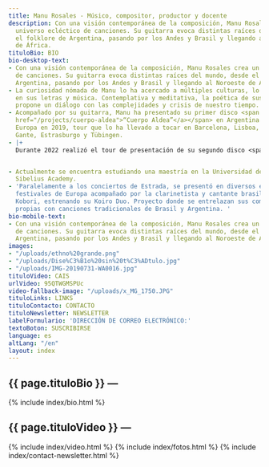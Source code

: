 ```yaml
---
title: Manu Rosales - Músico, compositor, productor y docente
description: Con una visión contemporánea de la composición, Manu Rosales crea un
  universo ecléctico de canciones. Su guitarra evoca distintas raíces del mundo, desde
  el folklore de Argentina, pasando por los Andes y Brasil y llegando al Noroeste
  de África.
tituloBio: BIO
bio-desktop-text:
- Con una visión contemporánea de la composición, Manu Rosales crea un universo ecléctico
  de canciones. Su guitarra evoca distintas raíces del mundo, desde el folklore de
  Argentina, pasando por los Andes y Brasil y llegando al Noroeste de África.
- La curiosidad nómada de Manu lo ha acercado a múltiples culturas, lo que se refleja
  en sus letras y música. Contemplativa y meditativa, la poética de sus composiciones
  propone un diálogo con las complejidades y crisis de nuestro tiempo.
- Acompañado por su guitarra, Manu ha presentado su primer disco <span class="bold"><a
  href="/projects/cuerpo-aldea">“Cuerpo Aldea”</a></span> en Argentina y luego en
  Europa en 2019, tour que lo ha llevado a tocar en Barcelona, ​​Lisboa, Oporto, Bruselas,
  Gante, Estrasburgo y Tübingen.
- |+
  Durante 2022 realizó el tour de presentación de su segundo disco <span class="bold"><a href="/projects/estrada">“Estrada”</a></span>, comenzado en Argentina y continuado luego en Portugal, Alemania, Bélgica, Suiza, Eslovenia, Italia y Francia.


- Actualmente se encuentra estudiando una maestría en la Universidad de Artes de Helsinki,
  Sibelius Academy.
- 'Paralelamente a los conciertos de Estrada, se presentó en diversos escenarios y
  festivales de Europa acompañado por la clarinetista y cantante brasilera Stephanie
  Kobori, estrenando su Koiro Duo. Proyecto donde se entrelazan sus composiciones
  propias con canciones tradicionales de Brasil y Argentina. '
bio-mobile-text:
- Con una visión contemporánea de la composición, Manu Rosales crea un universo ecléctico
  de canciones. Su guitarra evoca distintas raíces del mundo, desde el folklore de
  Argentina, pasando por los Andes y Brasil y llegando al Noroeste de África.
images:
- "/uploads/ethno%20grande.png"
- "/uploads/Dise%C3%B1o%20sin%20t%C3%ADtulo.jpg"
- "/uploads/IMG-20190731-WA0016.jpg"
tituloVideo: CAIS
urlVideo: 95QTWGMSPUc
video-fallback-image: "/uploads/x_MG_1750.JPG"
tituloLinks: LINKS
tituloContacto: CONTACTO
tituloNewsletter: NEWSLETTER
labelFormulario: 'DIRECCIÓN DE CORREO ELECTRÓNICO:'
textoBoton: SUSCRIBIRSE
language: es
altLang: "/en"
layout: index
---
```


<section id="bio">
    <h2>
        {{ page.tituloBio }} —
    </h2>
    {% include index/bio.html %}
    <h2>
        {{ page.tituloVideo }} —
    </h2>
    {% include index/video.html %}
    {% include index/fotos.html %}
    <!---
    <h2>
        {{ page.tituloLinks }} —
    </h2>
    {% include index/links.html %}
    --->
    {% include index/contact-newsletter.html %}
</section>
